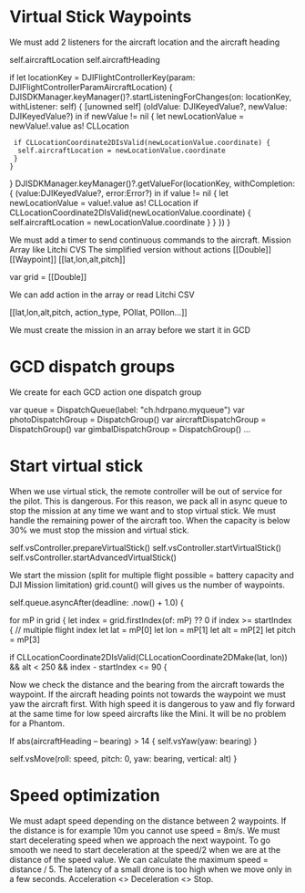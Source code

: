 # Virtual Stick Waypoints
We must add 2 listeners for the aircraft location and the aircraft heading

  self.aircraftLocation
  self.aircraftHeading

  if let locationKey = DJIFlightControllerKey(param: DJIFlightControllerParamAircraftLocation)  {
   DJISDKManager.keyManager()?.startListeningForChanges(on: locationKey, withListener: self) { [unowned self] (oldValue: DJIKeyedValue?, newValue: DJIKeyedValue?) in
    if newValue != nil {
     let newLocationValue = newValue!.value as! CLLocation

     if CLLocationCoordinate2DIsValid(newLocationValue.coordinate) {
      self.aircraftLocation = newLocationValue.coordinate                   
     }
    }
   }
   DJISDKManager.keyManager()?.getValueFor(locationKey, withCompletion: { (value:DJIKeyedValue?, error:Error?) in
    if value != nil {
     let newLocationValue = value!.value as! CLLocation
     if CLLocationCoordinate2DIsValid(newLocationValue.coordinate) {
      self.aircraftLocation = newLocationValue.coordinate
     }
    }
   })
  }

We must add a timer to send continuous commands to the aircraft.
Mission Array like Litchi CVS
The simplified version without actions
[[Double]]
[[Waypoint]]
[[lat,lon,alt,pitch]]

var grid = [[Double]]

We can add action in the array or read Litchi CSV

 [[lat,lon,alt,pitch, action_type, POIlat, POIlon…]]

We must create the mission in an array before we start it in GCD
# GCD dispatch groups
We create for each GCD action one dispatch group

 var queue = DispatchQueue(label: "ch.hdrpano.myqueue")
 var photoDispatchGroup = DispatchGroup()
 var aircraftDispatchGroup = DispatchGroup()
 var gimbalDispatchGroup = DispatchGroup()
 …
# Start virtual stick
When we use virtual stick, the remote controller will be out of service for the pilot. This is dangerous. For this reason, we pack all in async queue to stop the mission at any time we want and to stop virtual stick. We must handle the remaining power of the aircraft too. When the capacity is below 30% we must stop the mission and virtual stick. 

 self.vsController.prepareVirtualStick()
 self.vsController.startVirtualStick()
 self.vsController.startAdvancedVirtualStick()

We start the mission (split for multiple flight possible = battery capacity and DJI Mission limitation)
grid.count() will gives us the number of waypoints.

self.queue.asyncAfter(deadline: .now() + 1.0) {

for mP in grid {
let index = grid.firstIndex(of: mP) ?? 0
if index >= startIndex { // multiple flight index
let lat = mP[0]
let lon = mP[1]
let alt = mP[2]
let pitch = mP[3]

if CLLocationCoordinate2DIsValid(CLLocationCoordinate2DMake(lat, lon)) && alt < 250 && index - startIndex <= 90 {

Now we check the distance and the bearing from the aircraft towards the waypoint. If the aircraft heading points not towards the waypoint we must yaw the aircraft first. With high speed it is dangerous to yaw and fly forward at the same time for low speed aircrafts like the Mini. It will be no problem for a Phantom. 

If abs(aircraftHeading – bearing) > 14 {
	self.vsYaw(yaw: bearing)
}

self.vsMove(roll: speed, pitch: 0, yaw: bearing, vertical: alt)
}
# Speed optimization
We must adapt speed depending on the distance between 2 waypoints. If the distance is for example 10m you cannot use speed = 8m/s. We must start decelerating speed when we approach the next waypoint. To go smooth we need to start deceleration at the speed/2 when we are at the distance of the speed value. We can calculate the maximum speed = distance / 5. The latency of a small drone is too high when we move only in a few seconds. Acceleration <> Deceleration <> Stop.
